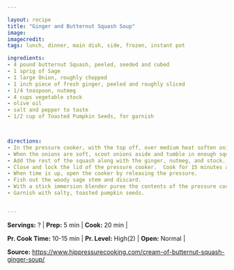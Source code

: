 ```yaml
---

layout: recipe
title: "Ginger and Butternut Squash Soup"
image: 
imagecredit: 
tags: lunch, dinner, main dish, side, frozen, instant pot

ingredients:
- 4 pound butternut Squash, peeled, seeded and cubed
- 1 sprig of Sage
- 1 large Onion, roughly chopped
- 1 inch piece of fresh ginger, peeled and roughly sliced
- 1/4 teaspoon, nutmeg
- 4 cups vegetable stock
- olive oil
- salt and pepper to taste
- 1/2 cup of Toasted Pumpkin Seeds, for garnish



directions:
- In the pressure cooker, with the top off, over medium heat soften onions with the sage, salt and pepper.
- When the onions are soft, scoot onions aside and tumble in enough squash cubes to cover the base of the pressure cooker, let brown for for about 10 minutes, stirring infrequently.
- Add the rest of the squash along with the ginger, nutmeg, and stock.
- Close and lock the lid of the pressure cooker.  Cook for 15 minutes at high pressure.  
- When time is up, open the cooker by releasing the pressure.
- Fish out the woody sage stem and discard.
- With a stick immersion blender puree the contents of the pressure cooker and serve!
- Garnish with salty, toasted pumpkin seeds.


---
```




**Servings:** ? | **Prep:** 5 min | **Cook:** 20 min | 

**Pr. Cook Time:** 10-15 min | **Pr. Level:** High(2) | **Open:** Normal |

**Source:** https://www.hippressurecooking.com/cream-of-butternut-squash-ginger-soup/
